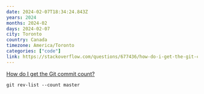```yaml
---
date: 2024-02-07T18:34:24.843Z
years: 2024
months: 2024-02
days: 2024-02-07
city: Toronto
country: Canada
timezone: America/Toronto
categories: ["code"]
link: https://stackoverflow.com/questions/677436/how-do-i-get-the-git-commit-count#4061706
---
```

[How do I get the Git commit count?](https://stackoverflow.com/questions/677436/how-do-i-get-the-git-commit-count#4061706)

```
git rev-list --count master
```
